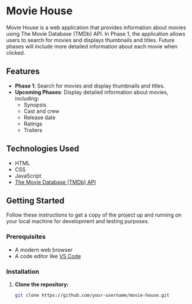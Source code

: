 # Movie House

Movie House is a web application that provides information about movies using The Movie Database (TMDb) API. In Phase 1, the application allows users to search for movies and displays thumbnails and titles. Future phases will include more detailed information about each movie when clicked.

## Features

- **Phase 1**: Search for movies and display thumbnails and titles.
- **Upcoming Phases**: Display detailed information about movies, including:
  - Synopsis
  - Cast and crew
  - Release date
  - Ratings
  - Trailers

## Technologies Used

- HTML
- CSS
- JavaScript
- [The Movie Database (TMDb) API](https://www.themoviedb.org/documentation/api)

## Getting Started

Follow these instructions to get a copy of the project up and running on your local machine for development and testing purposes.

### Prerequisites

- A modern web browser
- A code editor like [VS Code](https://code.visualstudio.com/)

### Installation

1. **Clone the repository:**
   ```sh
   git clone https://github.com/your-username/movie-house.git
